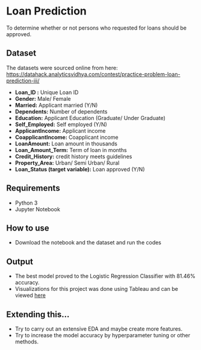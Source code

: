 # Loan Prediction
To determine whether or not persons who requested for loans should be approved.

## Dataset
The datasets were sourced online from here: https://datahack.analyticsvidhya.com/contest/practice-problem-loan-prediction-iii/
- **Loan_ID	:** Unique Loan ID 
- **Gender:** Male/ Female
- **Married:** Applicant married (Y/N)
- **Dependents:** Number of dependents
- **Education:** Applicant Education (Graduate/ Under Graduate)
- **Self_Employed:** Self employed (Y/N)
- **ApplicantIncome:** Applicant income
- **CoapplicantIncome:** Coapplicant income
- **LoanAmount:** Loan amount in thousands 
- **Loan_Amount_Term:** Term of loan in months
- **Credit_History:** credit history meets guidelines
- **Property_Area:** Urban/ Semi Urban/ Rural
- **Loan_Status (target variable):** Loan approved (Y/N)

## Requirements
  - Python 3
  - Jupyter Notebook

## How to use
  - Download the notebook and the dataset and run the codes

## Output
  - The best model proved to the Logistic Regression Classifier with 81.46% accuracy.
  - Visualizations for this project was done using Tableau and can be viewed [here](https://public.tableau.com/profile/chidera1611#!/vizhome/LoanPredictionProject/gender)

## Extending this...
  - Try to carry out an extensive EDA and maybe create more features.
  - Try to increase the model accuracy by hyperparameter tuning or other methods.
